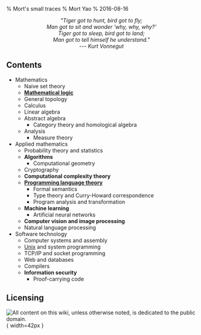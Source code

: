 % Mort's small traces
% Mort Yao
% 2016-08-16

<div style="text-align:center;font-style:italic">
"Tiger got to hunt, bird got to fly;
<br> Man got to sit and wonder 'why, why, why?'
<br> Tiger got to sleep, bird got to land;
<br> Man got to tell himself he understand."
<br> --- Kurt Vonnegut
</div>

## Contents

* Mathematics
    * Naive set theory
    * **[Mathematical logic](/math/logic)**
    * General topology
    * Calculus
    * Linear algebra
    * Abstract algebra
        * Category theory and homological algebra
    * Analysis
        * Measure theory
* Applied mathematics
    * Probability theory and statistics
    * **Algorithms**
        * Computational geometry
    * Cryptography
    * **Computational complexity theory**
    * **[Programming language theory](/plt)**
        * Formal semantics
        * Type theory and Curry-Howard correspondence
        * Program analysis and transformation
    * **Machine learning**
        * Artificial neural networks
    * **Computer vision and image processing**
    * Natural language processing
* Software technology
    * Computer systems and assembly
    * [Unix](/unix) and system programming
    * TCP/IP and socket programming
    * Web and databases
    * Compilers
    * **Information security**
        * Proof-carrying code



## Licensing

![<small>
All content on this wiki, unless otherwise noted, is dedicated to the
[public domain](https://raw.githubusercontent.com/soimort/wiki/gh-pages/LICENSE).
</small>](https://i0.wp.com/dl.dropboxusercontent.com/s/2f9kuczvqrcaagg/cc0.png){ width=42px }
